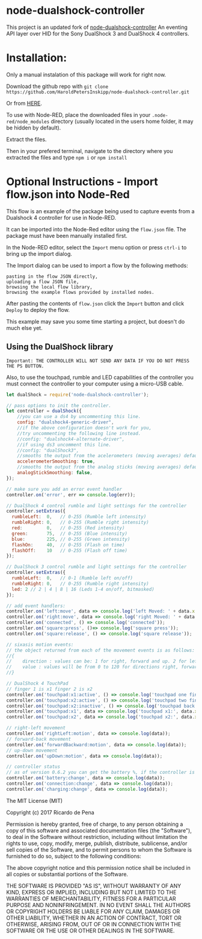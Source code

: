 node-dualshock-controller
=========================

This project is an updated fork of [node-dualshock-controller](https://github.com/rdepena/node-dualshock-controller) An eventing API layer over HID for the Sony DualShock 3 and DualShock 4 controllers.

# Installation:
Only a manual instalation of this package will work for right now.

Download the github repo with `git clone https://github.com/HaroldPetersInskipp/node-dualshock-controller.git`

Or from [HERE](https://github.com/HaroldPetersInskipp/node-dualshock-controller/archive/refs/heads/main.zip).

To use with Node-RED, place the downloaded files in your `.node-red/node_modules` directory (usually located in the users home folder, it may be hidden by default).

Extract the files.

Then in your prefered terminal, navigate to the directory where you extracted the files and type `npm i` or `npm install`

# Optional Instructions - Import flow.json into Node-Red
This flow is an example of the package being used to capture events from a Dualshock 4 controller for use in Node-RED.

It can be imported into the Node-Red editor using the `flow.json` file. The package must have been manually installed first.

In the Node-RED editor, select the `Import` menu option or press `ctrl-i` to bring up the import dialog.

The Import dialog can be used to import a flow by the following methods:

    pasting in the flow JSON directly,
    uploading a flow JSON file,
    browsing the local flow library,
    browsing the example flows provided by installed nodes.

After pasting the contents of `flow.json` click the `Import` button and click `Deploy` to deploy the flow.

This example may save you some time starting a project, but doesn't do much else yet.

## Using the DualShock library

`Important: THE CONTROLLER WILL NOT SEND ANY DATA IF YOU DO NOT PRESS THE PS BUTTON.`

Also, to use the touchpad, rumble and LED capabilities of the controller you
must connect the controller to your computer using a micro-USB cable.

~~~~ javascript
let dualShock = require('node-dualshock-controller');

// pass options to init the controller.
let controller = dualShock({
    //you can use a ds4 by uncommenting this line.
    config: "dualshock4-generic-driver", 
    //if the above configuration doesn't work for you,
    //try uncommenting the following line instead.
    //config: "dualshock4-alternate-driver",  
    //if using ds3 uncomment this line.
    //config: "dualShock3",  
    //smooths the output from the acelerometers (moving averages) defaults to true
    accelerometerSmoothing: true, 
    //smooths the output from the analog sticks (moving averages) defaults to false
    analogStickSmoothing: false,
});

// make sure you add an error event handler
controller.on('error', err => console.log(err));

// DualShock 4 control rumble and light settings for the controller
controller.setExtras({
  rumbleLeft:  0,   // 0-255 (Rumble left intensity)
  rumbleRight: 0,   // 0-255 (Rumble right intensity)
  red:         0,   // 0-255 (Red intensity)
  green:       75,  // 0-255 (Blue intensity)
  blue:        225, // 0-255 (Green intensity)
  flashOn:     40,  // 0-255 (Flash on time)
  flashOff:    10   // 0-255 (Flash off time)
});

// DualShock 3 control rumble and light settings for the controller
controller.setExtras({
  rumbleLeft:  0,   // 0-1 (Rumble left on/off)
  rumbleRight: 0,   // 0-255 (Rumble right intensity)
  led: 2 // 2 | 4 | 8 | 16 (Leds 1-4 on/off, bitmasked)
});

// add event handlers:
controller.on('left:move', data => console.log('left Moved: ' + data.x + ' | ' + data.y));
controller.on('right:move', data => console.log('right Moved: ' + data.x + ' | ' + data.y));
controller.on('connected', () => console.log('connected'));
controller.on('square:press', ()=> console.log('square press'));
controller.on('square:release', () => console.log('square release'));

// sixasis motion events:
// the object returned from each of the movement events is as follows:
//{
//    direction : values can be: 1 for right, forward and up. 2 for left, backwards and down.
//    value : values will be from 0 to 120 for directions right, forward and up and from 0 to -120 for left, backwards and down.
//}

// DualShock 4 TouchPad
// finger 1 is x1 finger 2 is x2
controller.on('touchpad:x1:active', () => console.log('touchpad one finger active'));
controller.on('touchpad:x2:active', () => console.log('touchpad two fingers active'));
controller.on('touchpad:x2:inactive', () => console.log('touchpad back to single finger'));
controller.on('touchpad:x1', data => console.log('touchpad x1:', data.x, data.y));
controller.on('touchpad:x2', data => console.log('touchpad x2:', data.x, data.y));

// right-left movement
controller.on('rightLeft:motion', data => console.log(data));
// forward-back movement
controller.on('forwardBackward:motion', data => console.log(data));
// up-down movement
controller.on('upDown:motion', data => console.log(data));

// controller status
// as of version 0.6.2 you can get the battery %, if the controller is connected and if the controller is charging
controller.on('battery:change', data => console.log(data));
controller.on('connection:change', data => console.log(data));
controller.on('charging:change', data => console.log(data));

~~~~


The MIT License (MIT)

Copyright (c) 2017 Ricardo de Pena

Permission is hereby granted, free of charge, to any person obtaining a copy of
this software and associated documentation files (the "Software"), to deal in
the Software without restriction, including without limitation the rights to
use, copy, modify, merge, publish, distribute, sublicense, and/or sell copies of
the Software, and to permit persons to whom the Software is furnished to do so,
subject to the following conditions:

The above copyright notice and this permission notice shall be included in all
copies or substantial portions of the Software.

THE SOFTWARE IS PROVIDED "AS IS", WITHOUT WARRANTY OF ANY KIND, EXPRESS OR
IMPLIED, INCLUDING BUT NOT LIMITED TO THE WARRANTIES OF MERCHANTABILITY, FITNESS
FOR A PARTICULAR PURPOSE AND NONINFRINGEMENT. IN NO EVENT SHALL THE AUTHORS OR
COPYRIGHT HOLDERS BE LIABLE FOR ANY CLAIM, DAMAGES OR OTHER LIABILITY, WHETHER
IN AN ACTION OF CONTRACT, TORT OR OTHERWISE, ARISING FROM, OUT OF OR IN
CONNECTION WITH THE SOFTWARE OR THE USE OR OTHER DEALINGS IN THE SOFTWARE.
